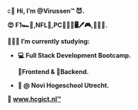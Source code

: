 c👋 <b>Hi, I’m @Virussen™️ 😈.

😍 F1🏎️🏁,NFL🏈,PC👷🏻‍♂️🖥🖊️🎮,👂🏻🎶.

👨🏼‍🎓 I’m currently studying:
 - 💻 Full Stack Development Bootcamp.

   🔼Frontend & 🔽Backend. 
 - 🏦 @ Novi Hogeschool Utrecht.
 
🔗 www.hcgict.nl™️</b>
<!---
Virussen/Virussen is a ✨ special ✨ repository because its `README.md` (this file) appears on your GitHub profile.
You can click the Preview link to take a look at your changes.
--->
